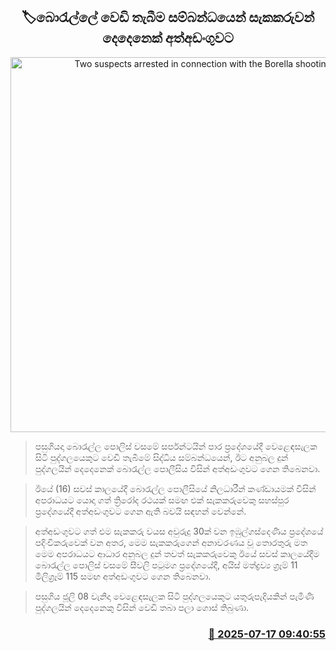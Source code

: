 <p align='center'><b><h2 align='center' title='Two suspects arrested in connection with the Borella shooting'>🏷බොරැල්ලේ වෙඩි තැබීම සම්බන්ධයෙන් සැකකරුවන් දෙදෙනෙක් අත්අඩංගුවට</h2></b></p>
<p align='center'><img src='https://helakuru.sgp1.cdn.digitaloceanspaces.com/esana/images/lib/arrested-2[1].jpg' width='600' alt='Two suspects arrested in connection with the Borella shooting'></p>

> පසුගියදා බොරැල්ල පොලිස් වසමේ සර්පන්ටයින් පාර ප්‍රදේශයේදී වෙළෙඳසැලක සිටි පුද්ගලයෙකුට වෙඩි තැබීමේ සිද්ධිය සම්බන්ධයෙන්, ඊට අනුබල දුන් පුද්ගලයින් දෙදෙනෙක් බොරැල්ල පොලීසිය විසින් අත්අඩංගුවට ගෙන තිබෙනවා.

> ඊයේ (16) සවස් කාලයේදී බොරැල්ල පොලීසියේ නිලධාරීන් කණ්ඩායමක් විසින් අපරාධයට යොදා ගත් ත්‍රිරෝද රථයක් සමඟ එක් සැකකරුවෙකු සහස්පුර ප්‍රදේශයේදී අත්අඩංගුවට ගෙන ඇති බවයි සඳහන් වෙන්නේ.

> අත්අඩංගුවට ගත් එම සැකකරු වයස අවුරුදු 30ක් වන ඉඹුල්ගස්දෙණිය ප්‍රදේශයේ පදිංචිකරුවෙක් වන අතර, මෙම සැකකරුගෙන් අනාවරණය වූ තොරතුරු මත මෙම අපරාධයට ආධාර අනුබල දුන් තවත් සැකකරුවෙකු ඊයේ සවස් කාලයේදීම බොරැල්ල පොලිස් වසමේ සීවලි පටුමග ප්‍රදේශයේදී, අයිස් මත්ද්‍රව්‍ය ග්‍රෑම් 11 මිලිග්‍රෑම් 115 සමඟ අත්අඩංගුවට ගෙන තිබෙනවා.

> පසුගිය ජූලි 08 වැනිදා වෙළෙඳසැලක සිටි පුද්ගලයෙකුට යතුරුපැදියකින් පැමිණි පුද්ගලයින් දෙදෙනෙකු විසින් වෙඩි තබා පලා ගොස් තිබුණා.



<h3 align='right'><a href='https://www.helakuru.lk/esana/p/111928/'>📅 2025-07-17 09:40:55</a></h3>
